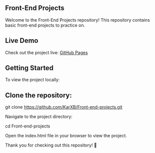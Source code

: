 Front-End Projects
------------------
Welcome to the Front-End Projects repository! This repository contains basic front-end projects to practice on.

Live Demo
---------
Check out the project live: [GitHub Pages](https://kareemh-1.github.io/Front-end-projects/)

Getting Started
---------------
To view the project locally:

Clone the repository:
-
git clone https://github.com/KarXB/Front-end-projects.git

Navigate to the project directory:

cd Front-end-projects

Open the index.html file in your browser to view the project.

Thank you for checking out this repository! 🎉

